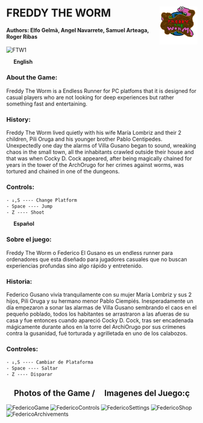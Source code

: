 
  # FREDDY THE WORM <img align="right" width="100" height="100" src="https://github.com/AngelNavarreteSanchez/FedericoElGusano/blob/dev/FedericoElGusano/Assets/UI/logo.png">
  #### Authors: Elfo Gelmà, Angel Navarrete, Samuel Arteaga, Roger Ribas
  
  ![FTW1](https://github.com/AngelNavarreteSanchez/FedericoElGusano/assets/132052054/1e0ae5ae-fa34-444e-b268-444033a1aedf)
  
  <img width="15" height="10" src="https://i.pinimg.com/736x/4c/a5/e1/4ca5e18c26eecb9899187b0093a8c0cc.jpg"> **English** 
  ### About the Game:
  Freddy The Worm is a Endless Runner for PC platfoms that it is designed for casual players who are not looking for deep experiences but rather something fast and entertaining.
  ### History:
  Freddy The Worm lived quietly with his wife María Lombriz and their 2 children, Pili Oruga and his younger brother Pablo Centipedes. Unexpectedly one day the alarms of Villa Gusano began to sound, wreaking chaos in the small town, all the inhabitants crawled outside their house and that was when Cocky D. Cock appeared, after being magically chained for years in the tower of the ArchOrugo for her crimes against worms, was tortured and chained in one of the dungeons.
  
  ### Controls:
    - ↓,S ---- Change Platform
    - Space ---- Jump
    - Z ---- Shoot
  
  <img width="15" height="10" src="https://www.astroninternacional.es/18829-large_default/bandera-espana-con-escudo-constitucional-exterior.jpg"> **Español**  
  ### Sobre el juego:
  Freddy The Worm o Federico El Gusano es un endless runner para ordenadores que esta diseñado para jugadores casuales que no buscan experiencias profundas sino algo rápido y	entretenido.
  ### Historia:
  Federico Gusano vivía tranquilamente con su mujer María Lombriz y sus 2 hijos, Pili Oruga y su hermano menor Pablo Ciempiés. Inesperadamente un día empezaron a sonar las alarmas de Villa Gusano sembrando el caos en el pequeño poblado, todos los habitantes se arrastraron a las afueras de su casa y fue entonces cuando apareció Cocky D. Cock, tras ser encadenada mágicamente durante años en la torre del ArchiOrugo por sus crímenes contra la gusanidad, fué torturada y agrilletada en uno de los calabozos. 

  ### Controles:
    - ↓,S ---- Cambiar de Plataforma
    - Space ---- Saltar
    - Z ---- Disparar

  ## <img width="15" height="10" src="https://i.pinimg.com/736x/4c/a5/e1/4ca5e18c26eecb9899187b0093a8c0cc.jpg"> Photos of the Game / <img width="15" height="10" src="https://www.astroninternacional.es/18829-large_default/bandera-espana-con-escudo-constitucional-exterior.jpg"> Imagenes del Juego:ç
  ![FedericoGame](https://github.com/AngelNavarreteSanchez/FedericoElGusano/assets/132052054/358751c7-03c1-4f97-bdc1-19c6707f681c)
  ![FedericoControls](https://github.com/AngelNavarreteSanchez/FedericoElGusano/assets/132052054/b5876bbc-050b-4b5e-8e62-c02f06d2ad85)
  ![FedericoSettings](https://github.com/AngelNavarreteSanchez/FedericoElGusano/assets/132052054/ecd49e85-981d-402c-8268-c1202b58bcf3)
  ![FedericoShop](https://github.com/AngelNavarreteSanchez/FedericoElGusano/assets/132052054/d080acae-4f2c-4abc-b5d1-b53430545400)
  ![FedericoArchivements](https://github.com/AngelNavarreteSanchez/FedericoElGusano/assets/132052054/fc9d8a2c-ca77-4e58-9dbf-cefb7f5c844c)
  


